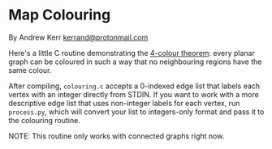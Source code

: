 Map Colouring
=============

By Andrew Kerr <kerrand@protonmail.com>

Here's a little C routine demonstrating the [4-colour theorem](https://mathworld.wolfram.com/Four-ColorTheorem.html): every planar graph can be coloured in such a way that no neighbouring regions have the same colour.

After compiling, `colouring.c` accepts a 0-indexed edge list that labels
each vertex with an integer directly from STDIN. If you want to work with a
more descriptive edge list that uses non-integer labels for each vertex, 
run `process.py`, which will convert your list to integers-only format and
pass it to the colouring routine.

NOTE: This routine only works with connected graphs right now.
